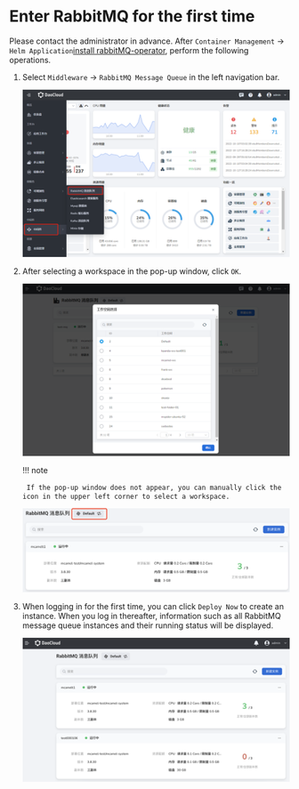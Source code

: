 # Enter RabbitMQ for the first time

Please contact the administrator in advance. After `Container Management` -> `Helm Application`[install rabbitMQ-operator](../quickstart/install.md), perform the following operations.

1. Select `Middleware` -> `RabbitMQ Message Queue` in the left navigation bar.

    ![](../images/mq01.png)

2. After selecting a workspace in the pop-up window, click `OK`.

    ![](../images/mq02.png)

    !!! note
    
        If the pop-up window does not appear, you can manually click the icon in the upper left corner to select a workspace.

    ![](../images/mq02-2.png)

3. When logging in for the first time, you can click `Deploy Now` to create an instance. When you log in thereafter, information such as all RabbitMQ message queue instances and their running status will be displayed.

    ![](../images/mq02-1.png)